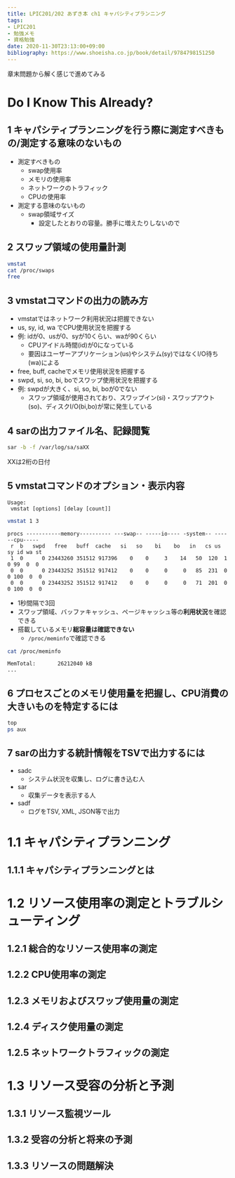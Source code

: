 ```yaml
---
title: LPIC201/202 あずき本 ch1 キャパシティプランニング
tags:
- LPIC201
- 勉強メモ
- 資格勉強
date: 2020-11-30T23:13:00+09:00
bibliography: https://www.shoeisha.co.jp/book/detail/9784798151250
---
```


章末問題から解く感じで進めてみる

# Do I Know This Already? #

## 1 キャパシティプランニングを行う際に測定すべきもの/測定する意味のないもの ##

- 測定すべきもの
  - swap使用率
  - メモリの使用率
  - ネットワークのトラフィック
  - CPUの使用率
- 測定する意味のないもの
    - swap領域サイズ
        - 設定したとおりの容量。勝手に増えたりしないので


## 2 スワップ領域の使用量計測 ##

```sh
vmstat
cat /proc/swaps
free
```

## 3 vmstatコマンドの出力の読み方 ##

- vmstatではネットワーク利用状況は把握できない
- us, sy, id, wa でCPU使用状況を把握する
- 例: idが0、usが0、syが10くらい、waが90くらい
  - CPUアイドル時間(id)が0になっている
  - 要因はユーザーアプリケーション(us)やシステム(sy)ではなくI/O待ち(wa)による
- free, buff, cacheでメモリ使用状況を把握する
- swpd, si, so, bi, boでスワップ使用状況を把握する
- 例: swpdが大きく、si, so, bi, boが0でない
  - スワップ領域が使用されており、スワップイン(si)・スワップアウト(so)、ディスクI/O(bi,bo)が常に発生している


## 4 sarの出力ファイル名、記録閲覧 ##

```sh
sar -b -f /var/log/sa/saXX
```

XXは2桁の日付


## 5 vmstatコマンドのオプション・表示内容 ##

```
Usage:
 vmstat [options] [delay [count]]
```

```sh
vmstat 1 3
```

```
procs -----------memory---------- ---swap-- -----io---- -system-- ------cpu-----
 r  b   swpd   free   buff  cache   si   so    bi    bo   in   cs us sy id wa st
 1  0      0 23443260 351512 917396    0    0     3    14   50  120  1  0 99  0  0
 0  0      0 23443252 351512 917412    0    0     0     0   85  231  0  0 100  0  0
 0  0      0 23443252 351512 917412    0    0     0     0   71  201  0  0 100  0  0
```

- 1秒間隔で3回
- スワップ領域、バッファキャッシュ、ページキャッシュ等の**利用状況**を確認できる
- 搭載しているメモリ**総容量は確認できない**
  - `/proc/meminfo`で確認できる


```sh
cat /proc/meminfo 
```

```
MemTotal:       26212040 kB
...
```

## 6 プロセスごとのメモリ使用量を把握し、CPU消費の大きいものを特定するには ##

```sh
top
ps aux
```


## 7 sarの出力する統計情報をTSVで出力するには ##

- sadc
  - システム状況を収集し、ログに書き込む人
- sar
  - 収集データを表示する人
- sadf
  - ログをTSV, XML, JSON等で出力



# 1.1 キャパシティプランニング #

## 1.1.1 キャパシティプランニングとは ##



# 1.2 リソース使用率の測定とトラブルシューティング #

## 1.2.1 総合的なリソース使用率の測定 ##


## 1.2.2 CPU使用率の測定 ##


## 1.2.3 メモリおよびスワップ使用量の測定 ##


## 1.2.4 ディスク使用量の測定 ##



## 1.2.5 ネットワークトラフィックの測定 ##



# 1.3 リソース受容の分析と予測 #

## 1.3.1 リソース監視ツール ##

## 1.3.2 受容の分析と将来の予測 ##

## 1.3.3 リソースの問題解決 ##


